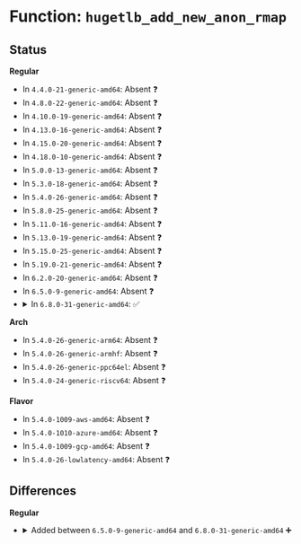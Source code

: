 # Function: <code>hugetlb_add_new_anon_rmap</code>

## Status
<b>Regular</b>
<ul>
<li>
In <code>4.4.0-21-generic-amd64</code>: Absent ❓
</li>
<li>
In <code>4.8.0-22-generic-amd64</code>: Absent ❓
</li>
<li>
In <code>4.10.0-19-generic-amd64</code>: Absent ❓
</li>
<li>
In <code>4.13.0-16-generic-amd64</code>: Absent ❓
</li>
<li>
In <code>4.15.0-20-generic-amd64</code>: Absent ❓
</li>
<li>
In <code>4.18.0-10-generic-amd64</code>: Absent ❓
</li>
<li>
In <code>5.0.0-13-generic-amd64</code>: Absent ❓
</li>
<li>
In <code>5.3.0-18-generic-amd64</code>: Absent ❓
</li>
<li>
In <code>5.4.0-26-generic-amd64</code>: Absent ❓
</li>
<li>
In <code>5.8.0-25-generic-amd64</code>: Absent ❓
</li>
<li>
In <code>5.11.0-16-generic-amd64</code>: Absent ❓
</li>
<li>
In <code>5.13.0-19-generic-amd64</code>: Absent ❓
</li>
<li>
In <code>5.15.0-25-generic-amd64</code>: Absent ❓
</li>
<li>
In <code>5.19.0-21-generic-amd64</code>: Absent ❓
</li>
<li>
In <code>6.2.0-20-generic-amd64</code>: Absent ❓
</li>
<li>
In <code>6.5.0-9-generic-amd64</code>: Absent ❓
</li>
<li>
<details>
<summary>In <code>6.8.0-31-generic-amd64</code>: ✅</summary>

```c
void hugetlb_add_new_anon_rmap(struct folio * folio, struct vm_area_struct * vma, long unsigned int address)
```

```json
{
  "name": "hugetlb_add_new_anon_rmap",
  "collision_type": "Unique Global",
  "inline_type": "No",
  "funcs": [
    {
      "addr": 18446744071583285424,
      "name": "hugetlb_add_new_anon_rmap",
      "external": true,
      "loc": "mm/rmap.c:2711",
      "file": "mm/rmap.c",
      "inline": "seen, unknown",
      "caller_inline": [],
      "caller_func": [
        "mm/hugetlb.c:hugetlb_mfill_atomic_pte",
        "mm/hugetlb.c:hugetlb_no_page",
        "mm/hugetlb.c:hugetlb_wp",
        "mm/hugetlb.c:copy_hugetlb_page_range"
      ]
    }
  ],
  "symbols": [
    {
      "addr": 18446744071583285424,
      "name": "hugetlb_add_new_anon_rmap",
      "section": ".text",
      "bind": "STB_GLOBAL",
      "size": 90
    }
  ]
}
```
</details>
</li>
</ul>
<b>Arch</b>
<ul>
<li>
In <code>5.4.0-26-generic-arm64</code>: Absent ❓
</li>
<li>
In <code>5.4.0-26-generic-armhf</code>: Absent ❓
</li>
<li>
In <code>5.4.0-26-generic-ppc64el</code>: Absent ❓
</li>
<li>
In <code>5.4.0-24-generic-riscv64</code>: Absent ❓
</li>
</ul>
<b>Flavor</b>
<ul>
<li>
In <code>5.4.0-1009-aws-amd64</code>: Absent ❓
</li>
<li>
In <code>5.4.0-1010-azure-amd64</code>: Absent ❓
</li>
<li>
In <code>5.4.0-1009-gcp-amd64</code>: Absent ❓
</li>
<li>
In <code>5.4.0-26-lowlatency-amd64</code>: Absent ❓
</li>
</ul>

## Differences
<b>Regular</b>
<ul>
<li>
<details>
<summary>Added between <code>6.5.0-9-generic-amd64</code> and <code>6.8.0-31-generic-amd64</code> ➕</summary>

```c
void hugetlb_add_new_anon_rmap(struct folio * folio, struct vm_area_struct * vma, long unsigned int address)
```
</details>
</li>
</ul>
